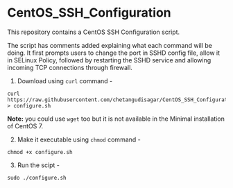 # CentOS_SSH_Configuration

This repository contains a CentOS SSH Configuration script. 

The script has comments added explaining what each command will be doing.
It first prompts users to change the port in SSHD config file, allow it in SELinux Policy, followed by restarting the SSHD service and allowing incoming TCP connections through firewall.


1.  Download using `curl` command -
  ```
  curl https://raw.githubusercontent.com/chetangudisagar/CentOS_SSH_Configuration/master/configure.sh > configure.sh
  ```
  **Note:** you could use `wget` too but it is not available in the Minimal installation of CentOS 7.

2.  Make it executable using `chmod` command -
  ```
  chmod +x configure.sh
  ```

3.  Run the scipt -
  ```
  sudo ./configure.sh
  ```
